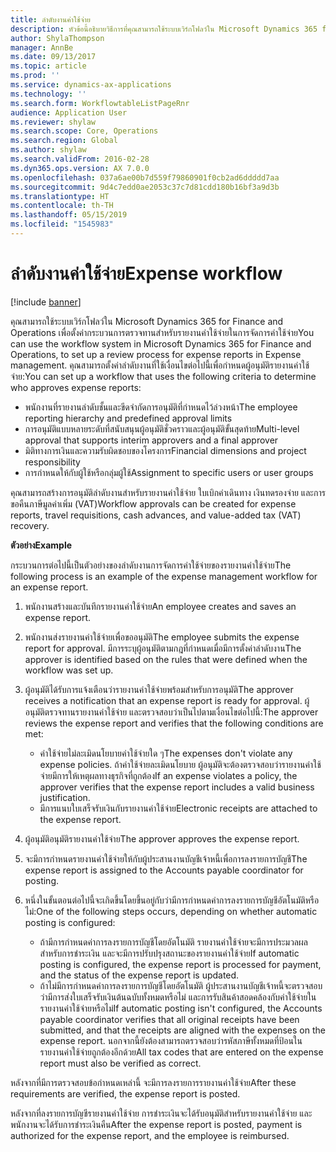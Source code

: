 ```yaml
---
title: ลำดับงานค่าใช้จ่าย
description: หัวข้อนี้อธิบายวิธีการที่คุณสามารถใช้ระบบเวิร์กโฟลว์ใน Microsoft Dynamics 365 for Finance and Operations เพื่อตั้งค่ากระบวนการตรวจทานสำหรับรายงานค่าใช้จ่ายในการจัดการค่าใช้จ่าย
author: ShylaThompson
manager: AnnBe
ms.date: 09/13/2017
ms.topic: article
ms.prod: ''
ms.service: dynamics-ax-applications
ms.technology: ''
ms.search.form: WorkflowtableListPageRnr
audience: Application User
ms.reviewer: shylaw
ms.search.scope: Core, Operations
ms.search.region: Global
ms.author: shylaw
ms.search.validFrom: 2016-02-28
ms.dyn365.ops.version: AX 7.0.0
ms.openlocfilehash: 037a6ae00b7d559f79860901f0cb2ad6ddddd7aa
ms.sourcegitcommit: 9d4c7edd0ae2053c37c7d81cdd180b16bf3a9d3b
ms.translationtype: HT
ms.contentlocale: th-TH
ms.lasthandoff: 05/15/2019
ms.locfileid: "1545983"
---
```

# <a name="expense-workflow"></a><span data-ttu-id="a07da-103">ลำดับงานค่าใช้จ่าย</span><span class="sxs-lookup"><span data-stu-id="a07da-103">Expense workflow</span></span>

[!include [banner](../includes/banner.md)]

<span data-ttu-id="a07da-104">คุณสามารถใช้ระบบเวิร์กโฟลว์ใน Microsoft Dynamics 365 for Finance and Operations เพื่อตั้งค่ากระบวนการตรวจทานสำหรับรายงานค่าใช้จ่ายในการจัดการค่าใช้จ่าย</span><span class="sxs-lookup"><span data-stu-id="a07da-104">You can use the workflow system in Microsoft Dynamics 365 for Finance and Operations, to set up a review process for expense reports in Expense management.</span></span> <span data-ttu-id="a07da-105">คุณสามารถตั้งค่าลำดับงานที่ใช้เงื่อนไขต่อไปนี้เพื่อกำหนดผู้อนุมัติรายงานค่าใช้จ่าย:</span><span class="sxs-lookup"><span data-stu-id="a07da-105">You can set up a workflow that uses the following criteria to determine who approves expense reports:</span></span>

- <span data-ttu-id="a07da-106">พนักงานที่รายงานลำดับชั้นและขีดจำกัดการอนุมัติที่กำหนดไว้ล่วงหน้า</span><span class="sxs-lookup"><span data-stu-id="a07da-106">The employee reporting hierarchy and predefined approval limits</span></span>
- <span data-ttu-id="a07da-107">การอนุมัติแบบหลายระดับที่สนับสนุนผู้อนุมัติชั่วคราวและผู้อนุมัติขั้นสุดท้าย</span><span class="sxs-lookup"><span data-stu-id="a07da-107">Multi-level approval that supports interim approvers and a final approver</span></span>
- <span data-ttu-id="a07da-108">มิติทางการเงินและความรับผิดชอบของโครงการ</span><span class="sxs-lookup"><span data-stu-id="a07da-108">Financial dimensions and project responsibility</span></span>
- <span data-ttu-id="a07da-109">การกำหนดให้กับผู้ใช้หรือกลุ่มผู้ใช้</span><span class="sxs-lookup"><span data-stu-id="a07da-109">Assignment to specific users or user groups</span></span>

<span data-ttu-id="a07da-110">คุณสามารถสร้างการอนุมัติลำดับงานสำหรับรายงานค่าใช้จ่าย ใบเบิกค่าเดินทาง เงินทดรองจ่าย และการขอคืนภาษีมูลค่าเพิ่ม (VAT)</span><span class="sxs-lookup"><span data-stu-id="a07da-110">Workflow approvals can be created for expense reports, travel requisitions, cash advances, and value-added tax (VAT) recovery.</span></span>

<span data-ttu-id="a07da-111">**ตัวอย่าง**</span><span class="sxs-lookup"><span data-stu-id="a07da-111">**Example**</span></span>

<span data-ttu-id="a07da-112">กระบวนการต่อไปนี้เป็นตัวอย่างของลำดับงานการจัดการค่าใช้จ่ายของรายงานค่าใช้จ่าย</span><span class="sxs-lookup"><span data-stu-id="a07da-112">The following process is an example of the expense management workflow for an expense report.</span></span>

1. <span data-ttu-id="a07da-113">พนักงานสร้างและบันทึกรายงานค่าใช้จ่าย</span><span class="sxs-lookup"><span data-stu-id="a07da-113">An employee creates and saves an expense report.</span></span>
2. <span data-ttu-id="a07da-114">พนักงานส่งรายงานค่าใช้จ่ายเพื่อขออนุมัติ</span><span class="sxs-lookup"><span data-stu-id="a07da-114">The employee submits the expense report for approval.</span></span> <span data-ttu-id="a07da-115">มีการระบุผู้อนุมัติตามกฎที่กำหนดเมื่อมีการตั้งค่าลำดับงาน</span><span class="sxs-lookup"><span data-stu-id="a07da-115">The approver is identified based on the rules that were defined when the workflow was set up.</span></span>
3. <span data-ttu-id="a07da-116">ผู้อนุมัติได้รับการแจ้งเตือนว่ารายงานค่าใช้จ่ายพร้อมสำหรับการอนุมัติ</span><span class="sxs-lookup"><span data-stu-id="a07da-116">The approver receives a notification that an expense report is ready for approval.</span></span> <span data-ttu-id="a07da-117">ผู้อนุมัติตรวจทานรายงานค่าใช้จ่าย และตรวจสอบว่าเป็นไปตามเงื่อนไขต่อไปนี้:</span><span class="sxs-lookup"><span data-stu-id="a07da-117">The approver reviews the expense report and verifies that the following conditions are met:</span></span>

    - <span data-ttu-id="a07da-118">ค่าใช้จ่ายไม่ละเมิดนโยบายค่าใช้จ่ายใด ๆ</span><span class="sxs-lookup"><span data-stu-id="a07da-118">The expenses don't violate any expense policies.</span></span> <span data-ttu-id="a07da-119">ถ้าค่าใช้จ่ายละเมิดนโยบาย ผู้อนุมัติจะต้องตรวจสอบว่ารายงานค่าใช้จ่ายมีการให้เหตุผลทางธุรกิจที่ถูกต้อง</span><span class="sxs-lookup"><span data-stu-id="a07da-119">If an expense violates a policy, the approver verifies that the expense report includes a valid business justification.</span></span>
    - <span data-ttu-id="a07da-120">มีการแนบใบเสร็จรับเงินกับรายงานค่าใช้จ่าย</span><span class="sxs-lookup"><span data-stu-id="a07da-120">Electronic receipts are attached to the expense report.</span></span>

4. <span data-ttu-id="a07da-121">ผู้อนุมัติอนุมัติรายงานค่าใช้จ่าย</span><span class="sxs-lookup"><span data-stu-id="a07da-121">The approver approves the expense report.</span></span>
5. <span data-ttu-id="a07da-122">จะมีการกำหนดรายงานค่าใช้จ่ายให้กับผู้ประสานงานบัญชีเจ้าหนี้เพื่อการลงรายการบัญชี</span><span class="sxs-lookup"><span data-stu-id="a07da-122">The expense report is assigned to the Accounts payable coordinator for posting.</span></span>
6. <span data-ttu-id="a07da-123">หนึ่งในขั้นตอนต่อไปนี้จะเกิดขึ้นโดยขึ้นอยู่กับว่ามีการกำหนดค่าการลงรายการบัญชีอัตโนมัติหรือไม่:</span><span class="sxs-lookup"><span data-stu-id="a07da-123">One of the following steps occurs, depending on whether automatic posting is configured:</span></span>

    - <span data-ttu-id="a07da-124">ถ้ามีการกำหนดค่าการลงรายการบัญชีโดยอัตโนมัติ รายงานค่าใช้จ่ายจะมีการประมวลผลสำหรับการชำระเงิน และจะมีการปรับปรุงสถานะของรายงานค่าใช้จ่าย</span><span class="sxs-lookup"><span data-stu-id="a07da-124">If automatic posting is configured, the expense report is processed for payment, and the status of the expense report is updated.</span></span>
    - <span data-ttu-id="a07da-125">ถ้าไม่มีการกำหนดค่าการลงรายการบัญชีโดยอัตโนมัติ ผู้ประสานงานบัญชีเจ้าหนี้จะตรวจสอบว่ามีการส่งใบเสร็จรับเงินต้นฉบับทั้งหมดหรือไม่ และการรับสินค้าสอดคล้องกับค่าใช้จ่ายในรายงานค่าใช้จ่ายหรือไม่</span><span class="sxs-lookup"><span data-stu-id="a07da-125">If automatic posting isn't configured, the Accounts payable coordinator verifies that all original receipts have been submitted, and that the receipts are aligned with the expenses on the expense report.</span></span> <span data-ttu-id="a07da-126">นอกจากนี้ยังต้องสามารถตรวจสอบว่ารหัสภาษีทั้งหมดที่ป้อนในรายงานค่าใช้จ่ายถูกต้องอีกด้วย</span><span class="sxs-lookup"><span data-stu-id="a07da-126">All tax codes that are entered on the expense report must also be verified as correct.</span></span>

<span data-ttu-id="a07da-127">หลังจากที่มีการตรวจสอบข้อกำหนดเหล่านี้ จะมีการลงรายการรายงานค่าใช้จ่าย</span><span class="sxs-lookup"><span data-stu-id="a07da-127">After these requirements are verified, the expense report is posted.</span></span>

<span data-ttu-id="a07da-128">หลังจากที่ลงรายการบัญชีรายงานค่าใช้จ่าย การชำระเงินจะได้รับอนุมัติสำหรับรายงานค่าใช้จ่าย และพนักงานจะได้รับการชำระเงินคืน</span><span class="sxs-lookup"><span data-stu-id="a07da-128">After the expense report is posted, payment is authorized for the expense report, and the employee is reimbursed.</span></span>

